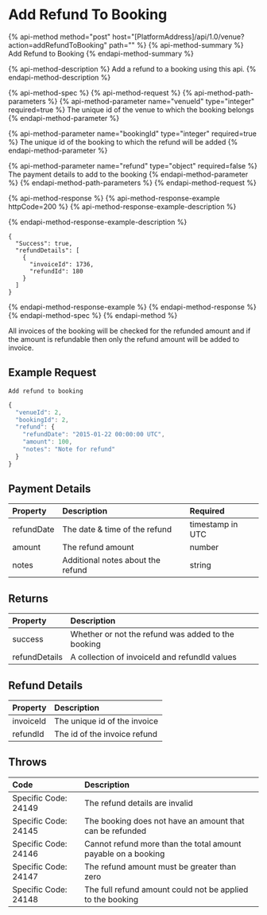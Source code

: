 # Add Refund To Booking

{% api-method method="post" host="\[PlatformAddress\]/api/1.0/venue?action=addRefundToBooking" path="" %}
{% api-method-summary %}
Add Refund to Booking
{% endapi-method-summary %}

{% api-method-description %}
Add a refund to a booking using this api.
{% endapi-method-description %}

{% api-method-spec %}
{% api-method-request %}
{% api-method-path-parameters %}
{% api-method-parameter name="venueId" type="integer" required=true %}
The unique id of the venue to which the booking belongs
{% endapi-method-parameter %}

{% api-method-parameter name="bookingId" type="integer" required=true %}
The unique id of the booking to which the refund will be added
{% endapi-method-parameter %}

{% api-method-parameter name="refund" type="object" required=false %}
The payment details to add to the booking
{% endapi-method-parameter %}
{% endapi-method-path-parameters %}
{% endapi-method-request %}

{% api-method-response %}
{% api-method-response-example httpCode=200 %}
{% api-method-response-example-description %}

{% endapi-method-response-example-description %}

```text
{
  "Success": true,
  "refundDetails": [
    {
      "invoiceId": 1736,
      "refundId": 180
    }
  ]
}
```
{% endapi-method-response-example %}
{% endapi-method-response %}
{% endapi-method-spec %}
{% endapi-method %}

All invoices of the booking will be checked for the refunded amount and if the amount is refundable then only the refund amount will be added to invoice.

## Example Request

`Add refund to booking`

```javascript
{
  "venueId": 2,
  "bookingId": 2,
  "refund": {
    "refundDate": "2015-01-22 00:00:00 UTC",
    "amount": 100,
    "notes": "Note for refund"
  }
}
```

## Payment Details

| Property | Description | Required |
| :--- | :--- | :--- |
| refundDate | The date & time of the refund | timestamp in UTC |
| amount | The refund amount | number |
| notes | Additional notes about the refund | string |

## Returns

| Property | Description |
| :--- | :--- |
| success | Whether or not the refund was added to the booking |
| refundDetails | A collection of invoiceId and refundId values |

## Refund Details

| Property | Description |
| :--- | :--- |
| invoiceId | The unique id of the invoice |
| refundId | The id of the invoice refund |

## Throws

| Code | Description |
| :--- | :--- |
| Specific Code: 24149 | The refund details are invalid |
| Specific Code: 24145 | The booking does not have an amount that can be refunded |
| Specific Code: 24146 | Cannot refund more than the total amount payable on a booking |
| Specific Code: 24147 | The refund amount must be greater than zero |
| Specific Code: 24148 | The full refund amount could not be applied to the booking |


